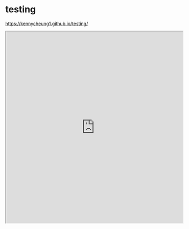 # testing

https://kennycheung1.github.io/testing/


<iframe src="https://public.tableau.com/views/Top30occupationschart38version9_0/Dashboard1? :showVizHome=no&:embed=true" width="110%" height="600"></iframe>
